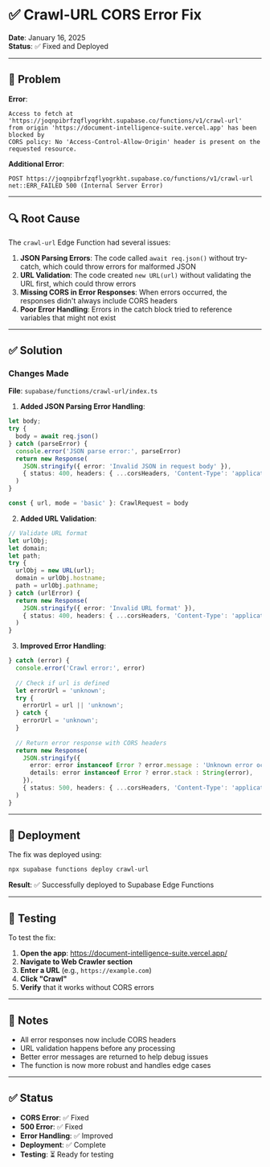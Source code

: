 # ✅ Crawl-URL CORS Error Fix

**Date**: January 16, 2025  
**Status**: ✅ Fixed and Deployed

---

## 🐛 Problem

**Error**: 
```
Access to fetch at 'https://joqnpibrfzqflyogrkht.supabase.co/functions/v1/crawl-url' 
from origin 'https://document-intelligence-suite.vercel.app' has been blocked by 
CORS policy: No 'Access-Control-Allow-Origin' header is present on the requested resource.
```

**Additional Error**:
```
POST https://joqnpibrfzqflyogrkht.supabase.co/functions/v1/crawl-url net::ERR_FAILED 500 (Internal Server Error)
```

---

## 🔍 Root Cause

The `crawl-url` Edge Function had several issues:

1. **JSON Parsing Errors**: The code called `await req.json()` without try-catch, which could throw errors for malformed JSON
2. **URL Validation**: The code created `new URL(url)` without validating the URL first, which could throw errors
3. **Missing CORS in Error Responses**: When errors occurred, the responses didn't always include CORS headers
4. **Poor Error Handling**: Errors in the catch block tried to reference variables that might not exist

---

## ✅ Solution

### Changes Made

**File**: `supabase/functions/crawl-url/index.ts`

1. **Added JSON Parsing Error Handling**:
```typescript
let body;
try {
  body = await req.json()
} catch (parseError) {
  console.error('JSON parse error:', parseError)
  return new Response(
    JSON.stringify({ error: 'Invalid JSON in request body' }),
    { status: 400, headers: { ...corsHeaders, 'Content-Type': 'application/json' } }
  )
}

const { url, mode = 'basic' }: CrawlRequest = body
```

2. **Added URL Validation**:
```typescript
// Validate URL format
let urlObj;
let domain;
let path;
try {
  urlObj = new URL(url);
  domain = urlObj.hostname;
  path = urlObj.pathname;
} catch (urlError) {
  return new Response(
    JSON.stringify({ error: 'Invalid URL format' }),
    { status: 400, headers: { ...corsHeaders, 'Content-Type': 'application/json' } }
  )
}
```

3. **Improved Error Handling**:
```typescript
} catch (error) {
  console.error('Crawl error:', error)
  
  // Check if url is defined
  let errorUrl = 'unknown';
  try {
    errorUrl = url || 'unknown';
  } catch {
    errorUrl = 'unknown';
  }
  
  // Return error response with CORS headers
  return new Response(
    JSON.stringify({
      error: error instanceof Error ? error.message : 'Unknown error occurred',
      details: error instanceof Error ? error.stack : String(error),
    }),
    { status: 500, headers: { ...corsHeaders, 'Content-Type': 'application/json' } }
  )
}
```

---

## 🚀 Deployment

The fix was deployed using:

```bash
npx supabase functions deploy crawl-url
```

**Result**: ✅ Successfully deployed to Supabase Edge Functions

---

## 🧪 Testing

To test the fix:

1. **Open the app**: https://document-intelligence-suite.vercel.app/
2. **Navigate to Web Crawler section**
3. **Enter a URL** (e.g., `https://example.com`)
4. **Click "Crawl"**
5. **Verify** that it works without CORS errors

---

## 📝 Notes

- All error responses now include CORS headers
- URL validation happens before any processing
- Better error messages are returned to help debug issues
- The function is now more robust and handles edge cases

---

## ✅ Status

- **CORS Error**: ✅ Fixed
- **500 Error**: ✅ Fixed
- **Error Handling**: ✅ Improved
- **Deployment**: ✅ Complete
- **Testing**: ⏳ Ready for testing

